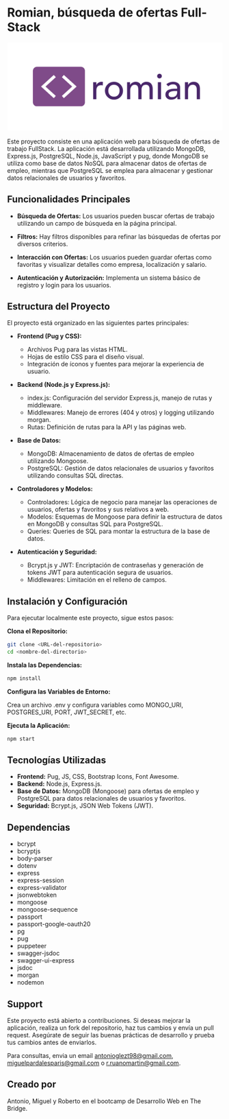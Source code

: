 
# Romian, búsqueda de ofertas Full-Stack

![Logo del proyecto](public/IMGs/logoRomian.png) 

Este proyecto consiste en una aplicación web para búsqueda de ofertas de trabajo FullStack. La aplicación está desarrollada utilizando MongoDB, Express.js, PostgreSQL, Node.js, JavaScript y pug, donde MongoDB se utiliza como base de datos NoSQL para almacenar datos de ofertas de empleo, mientras que PostgreSQL se emplea para almacenar y gestionar datos relacionales de usuarios y favoritos.



## Funcionalidades Principales

- **Búsqueda de Ofertas:** Los usuarios pueden buscar ofertas de trabajo utilizando un campo de búsqueda en la página principal.

- **Filtros:** Hay filtros disponibles para refinar las búsquedas de ofertas por diversos criterios.

- **Interacción con Ofertas:** Los usuarios pueden guardar ofertas como favoritas y visualizar detalles como empresa, localización y salario.

- **Autenticación y Autorización:** Implementa un sistema básico de registro y login para los usuarios.
## Estructura del Proyecto

El proyecto está organizado en las siguientes partes principales:

- **Frontend (Pug y CSS):**

    - Archivos Pug para las vistas HTML.
    - Hojas de estilo CSS para el diseño visual.
    - Integración de íconos y fuentes para mejorar la experiencia de usuario.

- **Backend (Node.js y Express.js):**

    - index.js: Configuración del servidor Express.js, manejo de rutas y middleware.
    - Middlewares: Manejo de errores (404 y otros) y logging utilizando morgan.
    - Rutas: Definición de rutas para la API y las páginas web.
    
- **Base de Datos:**

    - MongoDB: Almacenamiento de datos de ofertas de empleo utilizando Mongoose.
    - PostgreSQL: Gestión de datos relacionales de usuarios y favoritos utilizando consultas SQL directas.


- **Controladores y Modelos:**

    - Controladores: Lógica de negocio para manejar las operaciones de usuarios, ofertas y favoritos y sus relativos a web.
    - Modelos: Esquemas de Mongoose para definir la estructura de datos en MongoDB y consultas SQL para PostgreSQL.
    - Queries: Queries de SQL para montar la estructura de la base de datos.


- **Autenticación y Seguridad:**

    - Bcrypt.js y JWT: Encriptación de contraseñas y generación de tokens JWT para autenticación segura de usuarios.
    - Middlewares: Limitación en el relleno de campos.

## Instalación y Configuración

Para ejecutar localmente este proyecto, sigue estos pasos:

**Clona el Repositorio:**

```bash
git clone <URL-del-repositorio>
cd <nombre-del-directorio>
```

**Instala las Dependencias:**

```bash
npm install
```
**Configura las Variables de Entorno:**

Crea un archivo .env y configura variables como MONGO_URI, POSTGRES_URI, PORT, JWT_SECRET, etc.

**Ejecuta la Aplicación:**

```bash
npm start
```
## Tecnologías Utilizadas

- **Frontend:** Pug, JS, CSS, Bootstrap Icons, Font Awesome.
- **Backend:** Node.js, Express.js.
- **Base de Datos:** MongoDB (Mongoose) para ofertas de empleo y PostgreSQL para datos relacionales de usuarios y favoritos.
- **Seguridad:** Bcrypt.js, JSON Web Tokens (JWT).

## Dependencias
- bcrypt
- bcryptjs
- body-parser
- dotenv
- express
- express-session
- express-validator
- jsonwebtoken
- mongoose
- mongoose-sequence
- passport
- passport-google-oauth20
- pg
- pug
- puppeteer
- swagger-jsdoc
- swagger-ui-express
- jsdoc
- morgan
- nodemon
## Support

Este proyecto está abierto a contribuciones. Si deseas mejorar la aplicación, realiza un fork del repositorio, haz tus cambios y envía un pull request. Asegúrate de seguir las buenas prácticas de desarrollo y prueba tus cambios antes de enviarlos.

Para consultas, envia un email antonioglezt98@gmail.com, miguelpardalesparis@gmail.com o r.ruanomartin@gmail.com.

## Creado por 
Antonio, Miguel y Roberto en el bootcamp de Desarrollo Web en The Bridge.